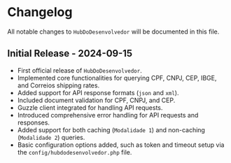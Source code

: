 # Changelog

All notable changes to `HubDoDesenvolvedor` will be documented in this file.

## Initial Release - 2024-09-15

- First official release of `HubDoDesenvolvedor`.
- Implemented core functionalities for querying CPF, CNPJ, CEP, IBGE, and Correios shipping rates.
- Added support for API response formats (`json` and `xml`).
- Included document validation for CPF, CNPJ, and CEP.
- Guzzle client integrated for handling API requests.
- Introduced comprehensive error handling for API requests and responses.
- Added support for both caching (`Modalidade 1`) and non-caching (`Modalidade 2`) queries.
- Basic configuration options added, such as token and timeout setup via the `config/hubdodesenvolvedor.php` file.

